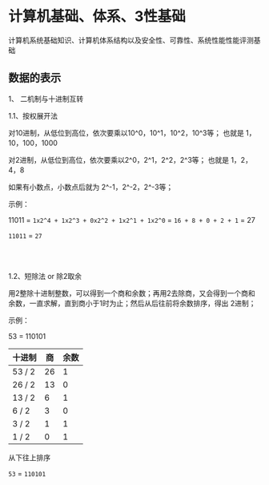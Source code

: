 # 计算机基础、体系、3性基础

计算机系统基础知识、计算机体系结构以及安全性、可靠性、系统性能性能评测基础

## 数据的表示

1、 二机制与十进制互转

1.1、按权展开法

对10进制，从低位到高位，依次要乘以10^0，10^1，10^2，10^3等； 也就是 1，10，100，1000

对2进制，从低位到高位，依次要乘以2^0，2^1，2^2，2^3等； 也就是 1，2，4，8

如果有小数点，小数点后就为 2^-1，2^-2，2^-3等；

示例：

11011 = `1x2^4 + 1x2^3 + 0x2^2 + 1x2^1 + 1x2^0` = `16 + 8 + 0 + 2 + 1` = 27

`11011` = `27`

<br>
<br>

1.2、短除法 or 除2取余

用2整除十进制整数，可以得到一个商和余数；再用2去除商，又会得到一个商和余数，一直求解，直到商小于1时为止；然后从后往前将余数排序，得出 2进制；

示例：

53 = 110101

十进制 | 商 | 余数
---   | --- | ---
53 / 2| 26  | 1
26 / 2| 13  | 0
13 / 2| 6   | 1
6  / 2| 3   | 0
3  / 2| 1   | 1
1  / 2| 0   | 1

从下往上排序

`53` = `110101`
